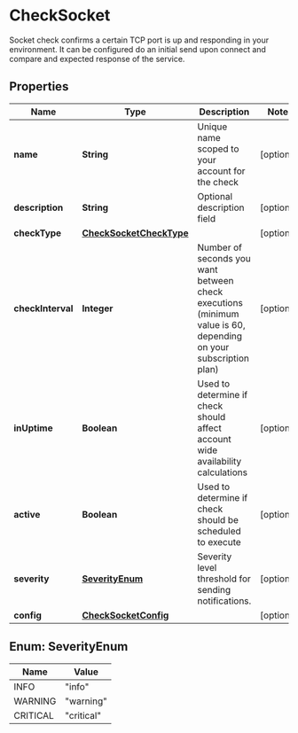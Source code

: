 

# CheckSocket

Socket check confirms a certain TCP port is up and responding in your environment.  It can be configured do an initial send upon connect and compare and expected response of the service. 
## Properties

Name | Type | Description | Notes
------------ | ------------- | ------------- | -------------
**name** | **String** | Unique name scoped to your account for the check |  [optional]
**description** | **String** | Optional description field |  [optional]
**checkType** | [**CheckSocketCheckType**](CheckSocketCheckType.md) |  |  [optional]
**checkInterval** | **Integer** | Number of seconds you want between check executions (minimum value is 60, depending on your subscription plan) |  [optional]
**inUptime** | **Boolean** | Used to determine if check should affect account wide availability calculations |  [optional]
**active** | **Boolean** | Used to determine if check should be scheduled to execute |  [optional]
**severity** | [**SeverityEnum**](#SeverityEnum) | Severity level threshold for sending notifications. |  [optional]
**config** | [**CheckSocketConfig**](CheckSocketConfig.md) |  |  [optional]



## Enum: SeverityEnum

Name | Value
---- | -----
INFO | &quot;info&quot;
WARNING | &quot;warning&quot;
CRITICAL | &quot;critical&quot;



